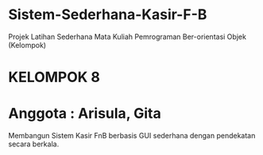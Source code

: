 # Sistem-Sederhana-Kasir-F-B

Projek Latihan Sederhana Mata Kuliah Pemrograman Ber-orientasi Objek (Kelompok)
# KELOMPOK 8
# Anggota : Arisula, Gita

Membangun Sistem Kasir FnB berbasis GUI sederhana dengan pendekatan secara berkala.
